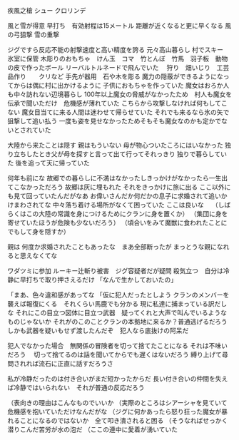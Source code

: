 疾風之槍	シュー
クロリンデ

風と雪が得意
早打ち　有効射程は15メートル
距離が近くなると更に早くなる
風の弓狙撃
雪の重撃


ジグですら反応不能の射撃速度と高い精度を誇る
元々高山暮らし
村でスキー　氷室に保管
木彫りのおもちゃ　けん玉　コマ　竹とんぼ　竹馬　羽子板　動物の皮で作ったボール
リーバルトルネードで飛んでいた　
狩り　畑いじり　工芸品作り　　クリなど
手先が器用　石や木を彫る
魔力の隠蔽ができるようになってからは偶に村に出かけるように
子供におもちゃを作っていた
魔女はおろか人も中々訪れない辺境暮らし
100年以上魔女の脅威がなかったため　村人も魔女を伝承で聞いただけ　危機感が薄れていた
こちらから攻撃しなければ何もしてこない
魔女目当てに来る人間は迷わせて帰らせていた
それでも来るなら氷の矢で狙撃して追い払う
一度も姿を見せなかったためそもそも魔女なのかも定かでないとされていた


大陸から来たことは隠す
親はもういない
母が物心ついたころにはいなかった
独り立ちしたとき父が母を探すと言って出て行ってそれっきり
独りで暮らしていた
後を追って天に帰っていた

何年も前にな
故郷での暮らしに不満はなかったしきっかけがなかったら一生出てこなかっただろう
故郷は灰に埋もれた
それをきっかけに旅に出る
ここ以外にも見て回っていたんだがなあ
お偉いさんだか何だかの息子に求婚されて追いかけまわされてな
中々落ち着ける場所がなくて困っていた
ここは良いな　
（しばらくはこの大陸の常識を身につけるためにクランに身を置くか）
（集団に身を寄せていたほうが危険も少ないだろう）
（頃合いをみて魔獣に食われたことにでもして身を隠すか）

親は
何度か求婚されたこともあったな　まあ全部断ったが
まっとうな親になれると思えなくてな


ワダツミに参加
ルーキー辻斬り被害　ジグ容疑者だが疑問
殺気立つ　自分は冷静に早打ちで取り押さえるだけ
「なんで生かしておいたの」

「まあ、色々違和感があってな
「仮に犯人だったとしよう
クランのメンバーを襲えば報復にくる　それくらい馬鹿でも分かる
現に私達に捕まっている訳だしな
それにこの目立つ図体に目立つ武器　疑ってくれと大声で叫んでいるようなものじゃないか
それがのこのことクランの本拠地に来るか？普通逃げるだろう　
しかも武器を疑いもせず渡したんだぞ　犯人なら底抜けの阿呆だ

犯人でなかった場合　無関係の冒険者を切って捨てたことになる
それは不味いだろう　
切って捨てるのは話を聞いてからでも遅くはないだろう
縛り上げて尋問されれば流石に正直に話すだろうさ

私が冷静だったのは付き合いがまだ短かったからだ
長い付き合いの仲間を失えば冷静ではいられない　それが普通の反応だろう


（表向きの理由はこんなものでいいか
（実際のところはシアーシャを見ていて危機感を抱いていただけなんだがな
（ジグに何かあったら怒り狂った魔女が暴れることになるのではないか　全て叩き潰されると困る
（そうなればせっかく潜りこんだ苦労が水の泡だ
（ここの連中に愛着が湧いていた












